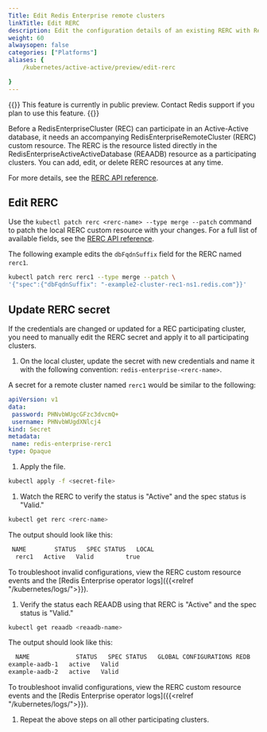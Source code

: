 ```yaml
---
Title: Edit Redis Enterprise remote clusters
linkTitle: Edit RERC
description: Edit the configuration details of an existing RERC with Redis Enterprise for Kubernetes.
weight: 60
alwaysopen: false
categories: ["Platforms"]
aliases: {
    /kubernetes/active-active/preview/edit-rerc

}
---
```

{{<banner-article bannerColor="#fff8dc">}}
This feature is currently in public preview. Contact Redis support if you plan to use this feature.
{{</banner-article>}}

Before a RedisEnterpriseCluster (REC) can participate in an Active-Active database, it needs an accompanying RedisEnterpriseRemoteCluster (RERC) custom resource. The RERC is the resource listed directly in the RedisEnterpriseActiveActiveDatabase (REAADB) resource as a participating clusters. You can add, edit, or delete RERC resources at any time.

For more details, see the [RERC API reference](https://github.com/RedisLabs/redis-enterprise-k8s-docs/blob/master/redis_enterprise_remote_cluster_api.md).

## Edit RERC

Use the `kubectl patch rerc <rerc-name> --type merge --patch` command to patch the local RERC custom resource with your changes. For a full list of available fields, see the [RERC API reference](https://github.com/RedisLabs/redis-enterprise-k8s-docs/blob/master/redis_enterprise_remote_cluster_api.md).

The following example edits the `dbFqdnSuffix` field for the RERC named `rerc1`.

```sh
kubectl patch rerc rerc1 --type merge --patch \
'{"spec":{"dbFqdnSuffix": "-example2-cluster-rec1-ns1.redis.com"}}'
```

## Update RERC secret

If the credentials are changed or updated for a REC participating cluster, you need to manually edit the RERC secret and apply it to all participating clusters.

1. On the local cluster, update the secret with new credentials and name it with the following convention:  `redis-enterprise-<rerc-name>`.

  A secret for a remote cluster named `rerc1` would be similar to the following:

   ```yaml
  apiVersion: v1
  data:
    password: PHNvbWUgcGFzc3dvcmQ+
    username: PHNvbWUgdXNlcj4
  kind: Secret
  metadata:
    name: redis-enterprise-rerc1
  type: Opaque
```

1. Apply the file.

  ```sh
  kubectl apply -f <secret-file>
  ```

1. Watch the RERC to verify the status is "Active" and the spec status is "Valid."

  ```sh
  kubectl get rerc <rerc-name>
  ```

  The output should look like this:

  ```sh
   NAME        STATUS   SPEC STATUS   LOCAL
    rerc1   Active   Valid         true
  ```

  To troubleshoot invalid configurations, view the RERC custom resource events and the [Redis Enterprise operator logs]({{<relref "/kubernetes/logs/">}}).

1. Verify the status each REAADB using that RERC is "Active" and the spec status is "Valid."

  ```sh 
  kubectl get reaadb <reaadb-name>
  ```

  The output should look like this:

  ```sh
    NAME             STATUS   SPEC STATUS   GLOBAL CONFIGURATIONS REDB   LINKED REDBS
  example-aadb-1   active   Valid                                      
  example-aadb-2   active   Valid                                      
  ```

  To troubleshoot invalid configurations, view the RERC custom resource events and the [Redis Enterprise operator logs]({{<relref "/kubernetes/logs/">}}).

1. Repeat the above steps on all other participating clusters.